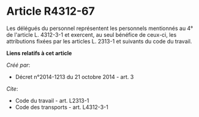# Article R4312-67

Les délégués du personnel représentent les personnels mentionnés au 4° de l'article L. 4312-3-1 et exercent, au seul bénéfice
de ceux-ci, les attributions fixées par les articles L. 2313-1 et suivants du code du travail.

**Liens relatifs à cet article**

_Créé par_:

  - Décret n°2014-1213 du 21 octobre 2014 - art. 3

_Cite_:

  - Code du travail - art. L2313-1
  - Code des transports - art. L4312-3-1

